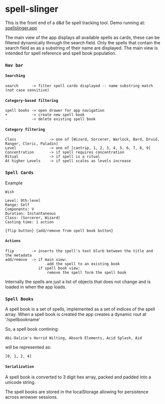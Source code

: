 # spell-slinger

This is the front end of a d&d 5e spell tracking tool. Demo running at: [spellslinger.app](https://spellslinger.app)

The main view of the app displays all available spells as cards, these can be filtered dynamically through the search field. Only the spells that contain the search field as as a substring of their name are displayed. The main view is intended for spell reference and spell book population.

### `Nav bar`


#### `Searching`
    search      -> filter spell cards displayed -- name substring match (not case sensitive)

#### `Category-based filtering`

    spell books -> open drawer for app navigation
    +           -> create new spell book
    -           -> delete existing spell book

#### `Category filtering`
    
    Class               -> one of [Wizard, Sorcerer, Warlock, Bard, Druid, Ranger, Cleric, Paladin]
    Level               -> one of [cantrip, 1, 2, 3, 4, 5, 6, 7, 8, 9]
    Concentration       -> if spell requires concentration
    Ritual              -> if spell is a ritual
    At higher Levels    -> if spell scales as levels increase

### `Spell Cards`
Example

    Wish

    Level: 9th-level
    Range: Self
    Components: V
    Duration: Instantaneous
    Class: (Sorcerer, Wizard)
    Casting time: 1 action

    {flip button} {add/remove from spell book button}

#### `Actions`
    flip        -> inserts the spell's text blurb between the title and the metadata
    add/remove  -> if main view:
                       add the spell to an existing book
                   if spell book view:
                       remove the spell form the spell book


Internally the spells are just a list of objects that does not change and is loaded in when the app loads.

### `Spell Books`
A spell book is a set of spells, implemented as a set of indices of the spell array.
When a spell book is created the app creates a dynamic rout at '/spellbookname'

So, a spell book contining:

    Abi-Dalzim's Horrid Wilting, Absorb Elements, Acid Splash, Aid
will be represented as:

    [0, 1, 2, 4]

#### `Serialization`
A spell book is converted to 3 digit hex array, packed and padded into a unicode string.

The spell books are stored in the localStorage allowing for persistence across wrowser sessions.
